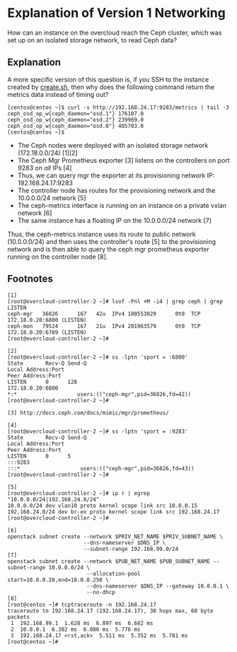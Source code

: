 Explanation of Version 1 Networking
===================================

How can an instance on the overcloud reach the Ceph cluster, which was set up on an isolated storage network, to read Ceph data?

Explanation
-----------

A more specific version of this question is, if you SSH to the instance created by [create.sh](https://github.com/fultonj/cephmetrics-osp/blob/915e994a72518a8398a3014ce13b70ed18d58ff8/instance/create.sh#L68), then why does the following command return the metrics data instead of timing out? 

```
[centos@centos ~]$ curl -s http://192.168.24.17:9283/metrics | tail -3
ceph_osd_op_w{ceph_daemon="osd.1"} 176107.0
ceph_osd_op_w{ceph_daemon="osd.2"} 239969.0
ceph_osd_op_w{ceph_daemon="osd.0"} 485703.0
[centos@centos ~]$ 
```

- The Ceph nodes were deployed with an isolated storage network (172.18.0.0/24) [1][2]
- The Ceph Mgr Prometheus exporter [3] listens on the controllers on port 9283 on _all_ IPs [4]
- Thus, we can query mgr the exporter at its provisioning network IP: 192.168.24.17:9283
- The controller node has routes for the provisioning network and the 10.0.0.0/24 network [5]
- The ceph-metrics interface is running on an instance on a private vxlan network [6]
- The same instance has a floating IP on the 10.0.0.0/24 network [7]

Thus, the ceph-metrics instance uses its route to public network (10.0.0.0/24) and then uses the controller's route [5] to the provisioning network and is then able to query the ceph mgr prometheus exporter running on the controller node [8].

Footnotes
---------

```
[1] 
[root@overcloud-controller-2 ~]# lsof -Pnl +M -i4 | grep ceph | grep LISTEN
ceph-mgr   36826      167   42u  IPv4 180553029      0t0  TCP 172.18.0.20:6800 (LISTEN)
ceph-mon   79524      167   21u  IPv4 201963579      0t0  TCP 172.18.0.20:6789 (LISTEN)
[root@overcloud-controller-2 ~]# 

[2]
[root@overcloud-controller-2 ~]# ss -lptn 'sport = :6800' 
State       Recv-Q Send-Q                                                            Local Address:Port                                                                           Peer Address:Port              
LISTEN      0      128                                                                 172.18.0.20:6800                                                                                      *:*                   users:(("ceph-mgr",pid=36826,fd=42))
[root@overcloud-controller-2 ~]# 

[3] http://docs.ceph.com/docs/mimic/mgr/prometheus/

[4]
[root@overcloud-controller-2 ~]# ss -lptn 'sport = :9283' 
State       Recv-Q Send-Q                                                            Local Address:Port                                                                           Peer Address:Port              
LISTEN      0      5                                                                            :::9283                                                                                     :::*                   users:(("ceph-mgr",pid=36826,fd=43))
[root@overcloud-controller-2 ~]# 

[5]
[root@overcloud-controller-2 ~]# ip r | egrep "10.0.0.0/24|192.168.24.0/24"
10.0.0.0/24 dev vlan10 proto kernel scope link src 10.0.0.15 
192.168.24.0/24 dev br-ex proto kernel scope link src 192.168.24.17 
[root@overcloud-controller-2 ~]# 

[6]
openstack subnet create --network $PRIV_NET_NAME $PRIV_SUBNET_NAME \
                        --dns-nameserver $DNS_IP \
                        --subnet-range 192.168.99.0/24
[7]
openstack subnet create --network $PUB_NET_NAME $PUB_SUBNET_NAME --subnet-range 10.0.0.0/24 \
                         --allocation-pool start=10.0.0.20,end=10.0.0.250 \
                         --dns-nameserver $DNS_IP --gateway 10.0.0.1 \
                         --no-dhcp
[8]
[root@centos ~]# tcptraceroute -n 192.168.24.17
traceroute to 192.168.24.17 (192.168.24.17), 30 hops max, 60 byte packets
 1  192.168.99.1  1.628 ms  6.897 ms  6.682 ms
 2  10.0.0.1  6.382 ms  6.086 ms  5.776 ms
 3  192.168.24.17 <rst,ack>  5.511 ms  5.352 ms  5.781 ms
[root@centos ~]#
```
